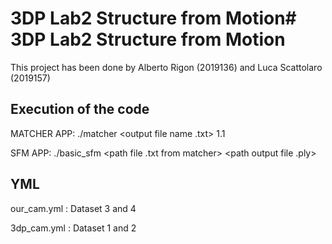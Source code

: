 # 3DP Lab2 Structure from Motion# 3DP Lab2 Structure from Motion

This project has been done by Alberto Rigon (2019136) and Luca Scattolaro (2019157)

## Execution of the code
MATCHER APP:
./matcher <path yaml of cam> <path dataset> <output file name .txt> 1.1

SFM APP: 
./basic_sfm <path file .txt from matcher> <path output file .ply>


## YML 
our_cam.yml : Dataset 3 and 4

3dp_cam.yml : Dataset 1 and 2